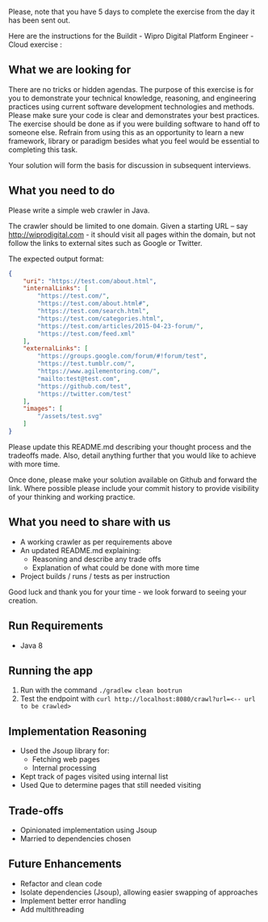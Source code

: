 Please, note that you have 5 days to complete the exercise from the day it has been sent out.



Here are the instructions for the Buildit - Wipro Digital Platform Engineer - Cloud exercise :

## What we are looking for
There are no tricks or hidden agendas. The purpose of this exercise is for you to demonstrate your technical knowledge, reasoning, and engineering practices using current software development technologies and methods. Please make sure your code is clear and demonstrates your best practices. The exercise should be done as if you were building software to hand off to someone else.  Refrain from using this as an opportunity to learn a new framework, library or paradigm besides what you feel would be essential to completing this task.

Your solution will form the basis for discussion in subsequent interviews.

## What you need to do
Please write a simple web crawler in Java.

The crawler should be limited to one domain. Given a starting URL – say http://wiprodigital.com - it should visit all pages within the domain, but not follow the links to external sites such as Google or Twitter.

The expected output format:
```json
{
    "uri": "https://test.com/about.html",
    "internalLinks": [
        "https://test.com/",
        "https://test.com/about.html#",
        "https://test.com/search.html",
        "https://test.com/categories.html",
        "https://test.com/articles/2015-04-23-forum/",
        "https://test.com/feed.xml"
    ],
    "externalLinks": [
        "https://groups.google.com/forum/#!forum/test",
        "https://test.tumblr.com/",
        "https://www.agilementoring.com/",
        "mailto:test@test.com",
        "https://github.com/test",
        "https://twitter.com/test"
    ],
    "images": [
        "/assets/test.svg"
    ]
}
```

Please update this README.md describing your thought process and the tradeoffs made. Also, detail anything further that you would like to achieve with more time.

Once done, please make your solution available on Github and forward the link. Where possible please include your commit history to provide visibility of your thinking and working practice.

## What you need to share with us
* A working crawler as per requirements above
* An updated README.md explaining:
    * Reasoning and describe any trade offs
    * Explanation of what could be done with more time
* Project builds / runs / tests as per instruction

Good luck and thank you for your time - we look forward to seeing your creation.

## Run Requirements
* Java 8

## Running the app
1. Run with the command `./gradlew clean bootrun`
1. Test the endpoint with `curl http://localhost:8080/crawl?url=<-- url to be crawled>`

## Implementation Reasoning
* Used the Jsoup library for:
    * Fetching web pages 
    * Internal processing
* Kept track of pages visited using internal list
* Used Que to determine pages that still needed visiting

## Trade-offs
* Opinionated implementation using Jsoup
* Married to dependencies chosen

## Future Enhancements
* Refactor and clean code
* Isolate dependencies (Jsoup), allowing easier swapping of approaches 
* Implement better error handling
* Add multithreading
